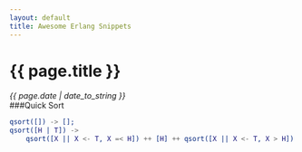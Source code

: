 ```yaml
---
layout: default
title: Awesome Erlang Snippets
---
```

# {{ page.title }}
*{{ page.date | date_to_string }}*   
###Quick Sort
```erlang
qsort([]) -> [];   
qsort([H | T]) ->   
	qsort([X || X <- T, X =< H]) ++ [H] ++ qsort([X || X <- T, X > H]).   
```
